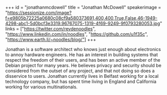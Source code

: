 +++
id = "jonathanmcdowell"
title = "Jonathan McDowell"
speakerimage = "https://sessionize.com/image?f=e9805b72225a0680c08cf9a580373691,400,400,True,False,46-1949-4298-abc1-5d0bcf3e3319.96767075-1319-4f69-9249-9f0793280053.jpg"
links = ["https://twitter.com/revdenoodles", "https://www.linkedin.com/in/noodles", "https://github.com/u1f35c", "https://www.earth.li/~noodles/blog/"]
+++

Jonathan is a software architect who knows just enough about electronics to annoy hardware engineers. He has an interest in building systems that respect the freedom of their users, and has been an active member of the Debian project for many years. He believes privacy and security should be considered from the outset of any project, and that not doing so does a disservice to users. Jonathan currently lives in Belfast working for a local technology company, but has spent time living in England and California working for various multinationals.